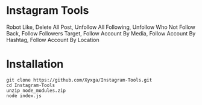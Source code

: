 # Instagram Tools
Robot Like, Delete All Post, Unfollow All Following, Unfollow Who Not Follow Back, Follow Followers Target, Follow Account By Media, Follow Account By Hashtag, Follow Account By Location

# Installation
```
git clone https://github.com/Xyxga/Instagram-Tools.git
cd Instagram-Tools
unzip node_modules.zip
node index.js
```
